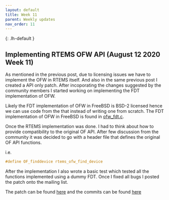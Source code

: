 ```yaml
---
layout: default
title: Week 11
parent: Weekly updates
nav_order: 11
---
```


{: .lh-default }
## Implementing RTEMS OFW API (August 12 2020 Week 11)

As mentioned in the previous post, due to licensing issues we have to implement
the OFW in RTEMS itself. And also in the same previous post I created a API
only patch. After incoporating the changes suggested by the community members
I started working on implementing the FDT implementation of OFW.

Likely the FDT implementation of OFW in FreeBSD is BSD-2 licensed hence we can
use code from the that instead of writing one from scratch. The FDT implementation
of OFW in FreeBSD is found in
[ofw_fdt.c](https://github.com/freebsd/freebsd/blob/master/sys/dev/ofw/ofw_fdt.c).

Once the RTEMS implementation was done. I had to think about how to provide
compatibility to the original OF API. After few discussion from the community
it was decided to go with a header file that defines the original OF API functions.

i.e.
```c
#define OF_finddevice rtems_ofw_find_device
```

After the implementation I also wrote a basic test which tested all the functions
implemented using a dummy FDT. Once I fixed all bugs I posted the patch onto
the mailing list.

The patch can be found [here](https://lists.rtems.org/pipermail/devel/2020-August/061491.html)
and the commits can be found [here](https://github.com/gs-niteesh/rtems/commits/ofw-rtems6-fdt-implementation-v1)